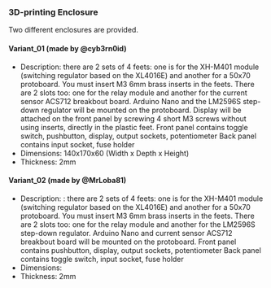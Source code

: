 ### 3D-printing Enclosure

Two different enclosures are provided.

#### Variant_01 (made by @cyb3rn0id)
- Description: there are 2 sets of 4 feets: one is for the XH-M401 module (switching regulator based on the XL4016E) and another for a 50x70 protoboard. You must insert M3 6mm brass inserts in the feets.
There are 2 slots too: one for the relay module and another for the current sensor ACS712 breakbout board. Arduino Nano and the LM2596S step-down regulator will be mounted on the protoboard. 
Display will be attached on the front panel by screwing 4 short M3 screws without using inserts, directly in the plastic feet.
Front panel contains toggle switch, pushbutton, display, output sockets, potentiometer
Back panel contains input socket, fuse holder
- Dimensions: 140x170x60 (Width x Depth x Height)
- Thickness: 2mm


#### Variant_02 (made by @MrLoba81)
- Description: : there are 2 sets of 4 feets: one is for the XH-M401 module (switching regulator based on the XL4016E) and another for a 50x70 protoboard. You must insert M3 6mm brass inserts in the feets.
There are 2 slots too: one for the relay module and another for the  LM2596S step-down regulator. Arduino Nano and current sensor ACS712 breakbout board will be mounted on the protoboard.
Front panel contains pushbutton, display, output sockets, potentiometer
Back panel contains toggle switch, input socket, fuse holder
- Dimensions:
- Thickness: 2mm
